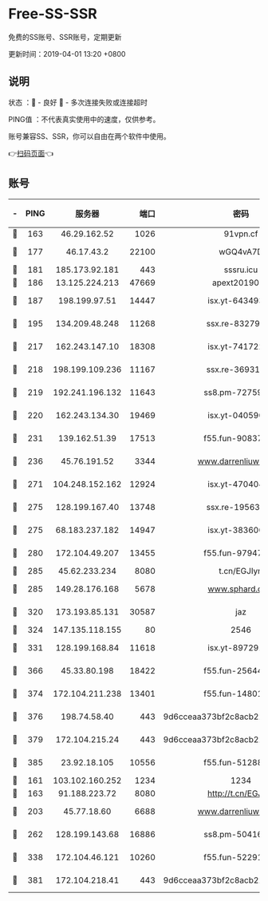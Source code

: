 # Free-SS-SSR

免费的SS账号、SSR账号，定期更新

更新时间：2019-04-01 13:20 +0800

## 说明

状态     ：🙂 - 良好 🙁 - 多次连接失败或连接超时

PING值   ：不代表真实使用中的速度，仅供参考。

账号兼容SS、SSR，你可以自由在两个软件中使用。

👉[扫码页面](https://liesauer.github.io/Free-SS-SSR/)👈

## 账号

|-|PING|服务器|端口|密码|加密方式|区域|
|:----:|:----:|:-----:|-----:|:----:|:----:|:----:|
|🙂|163|46.29.162.52|1026|91vpn.cf|rc4-md5|RU|
|🙂|177|46.17.43.2|22100|wGQ4vA7D|aes-256-gcm|RU|
|🙂|181|185.173.92.181|443|sssru.icu|rc4-md5|RU|
|🙂|186|13.125.224.213|47669|apext2019001|chacha20|KR|
|🙂|187|198.199.97.51|14447|isx.yt-64349334|aes-256-cfb|US|
|🙂|195|134.209.48.248|11268|ssx.re-83279244|aes-256-cfb|US|
|🙂|217|162.243.147.10|18308|isx.yt-74172244|aes-256-cfb|US|
|🙂|218|198.199.109.236|11167|ssx.re-36931734|aes-256-cfb|US|
|🙂|219|192.241.196.132|11643|ss8.pm-72759398|aes-256-cfb|US|
|🙂|220|162.243.134.30|19469|isx.yt-04059009|aes-256-cfb|US|
|🙂|231|139.162.51.39|17513|f55.fun-90837350|aes-256-cfb|SG|
|🙂|236|45.76.191.52|3344|www.darrenliuwei.com|aes-256-cfb|AU|
|🙂|271|104.248.152.162|12924|isx.yt-47040451|aes-256-cfb|SG|
|🙂|275|128.199.167.40|13748|ssx.re-19563702|aes-256-cfb|SG|
|🙂|275|68.183.237.182|14947|isx.yt-38360032|aes-256-cfb|SG|
|🙂|280|172.104.49.207|13455|f55.fun-97947555|aes-256-cfb|SG|
|🙂|285|45.62.233.234|8080|t.cn/EGJIyrl|rc4-md5|CA|
|🙂|285|149.28.176.168|5678|www.sphard.com|aes-256-cfb|SG|
|🙂|320|173.193.85.131|30587|jaz|aes-256-cfb|US|
|🙂|324|147.135.118.155|80|2546|chacha20|US|
|🙂|331|128.199.168.84|11618|isx.yt-89729169|aes-256-cfb|SG|
|🙂|366|45.33.80.198|18422|f55.fun-25644172|aes-256-cfb|US|
|🙂|374|172.104.211.238|13401|f55.fun-14801280|aes-256-cfb|US|
|🙂|376|198.74.58.40|443|9d6cceaa373bf2c8acb22e60b6a58be6|aes-256-cfb|US|
|🙂|379|172.104.215.24|443|9d6cceaa373bf2c8acb22e60b6a58be6|aes-256-cfb|US|
|🙂|385|23.92.18.105|10556|f55.fun-51288574|aes-256-cfb|US|
|🙂|161|103.102.160.252|1234|1234|rc4-md5|JP|
|🙂|163|91.188.223.72|8080|http://t.cn/EGJIyrl|rc4-md5|RU|
|🙂|203|45.77.18.60|6688|www.darrenliuwei.com|aes-256-cfb|JP|
|🙂|262|128.199.143.68|16886|ss8.pm-50416761|aes-256-cfb|SG|
|🙂|338|172.104.46.121|10260|f55.fun-52291486|aes-256-cfb|SG|
|🙂|381|172.104.218.41|443|9d6cceaa373bf2c8acb22e60b6a58be6|aes-256-cfb|US|
